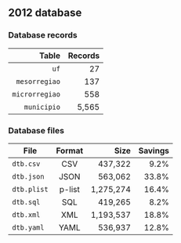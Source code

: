 ## 2012 database

### Database records

|          Table | Records |
| --------------:| -------:|
|           `uf` |      27 |
|  `mesorregiao` |     137 |
| `microrregiao` |     558 |
|    `municipio` |   5,565 |

### Database files

| File        | Format |      Size | Savings |
| ----------- |:------:| ---------:| -------:|
| `dtb.csv`   | CSV    |   437,322 |    9.2% |
| `dtb.json`  | JSON   |   563,062 |   33.8% |
| `dtb.plist` | p-list | 1,275,274 |   16.4% |
| `dtb.sql`   | SQL    |   419,265 |    8.2% |
| `dtb.xml`   | XML    | 1,193,537 |   18.8% |
| `dtb.yaml`  | YAML   |   536,937 |   12.8% |
